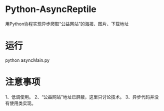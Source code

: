 # Python-AsyncReptile
用Python协程实现异步爬取“公益网站”的海报、图片、下载地址

# 运行
python asyncMain.py

# 注意事项
1、低调使用。
2、“公益网站”地址已屏蔽，这里只讨论技术。
3、异步代码并没有使用类实现。
